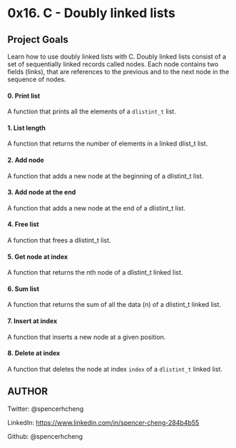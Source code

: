 # 0x16. C - Doubly linked lists

## Project Goals

Learn how to use doubly linked lists with C. Doubly linked lists consist of a set of sequentially linked records called nodes. Each node contains two fields (links), that are references to the previous and to the next node in the sequence of nodes.

#### 0. Print list
A function that prints all the elements of a ```dlistint_t``` list.

#### 1. List length
A function that returns the number of elements in a linked dlist_t list.

#### 2. Add node
A function that adds a new node at the beginning of a dlistint_t list.

#### 3. Add node at the end
A function that adds a new node at the end of a dlistint_t list.

#### 4. Free list
A function that frees a dlistint_t list.

#### 5. Get node at index
A function that returns the nth node of a dlistint_t linked list.

#### 6. Sum list
A function that returns the sum of all the data (n) of a dlistint_t linked list.

#### 7. Insert at index
A function that inserts a new node at a given position.

#### 8. Delete at index
A function that deletes the node at index `index` of a `dlistint_t` linked list.

## AUTHOR

Twitter: @spencerhcheng

LinkedIn: https://www.linkedin.com/in/spencer-cheng-284b4b55

Github: @spencerhcheng
